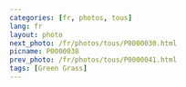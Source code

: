 ```yaml
---
categories: [fr, photos, tous]
lang: fr
layout: photo
next_photo: /fr/photos/tous/P0000030.html
picname: P0000038
prev_photo: /fr/photos/tous/P0000041.html
tags: [Green Grass]
---
```

